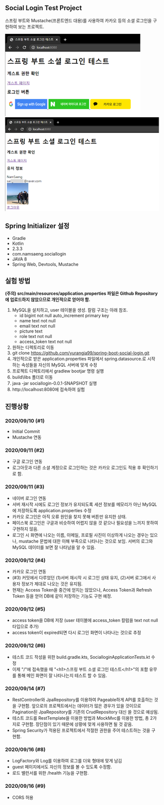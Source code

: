## Social Login Test Project
스프링 부트와 Mustache(프론트엔드 대용)를 사용하여 카카오 등의 소셜 로그인을 구현하여 보는 프로젝트.

![](./MainPage.png)
![](./MainPage2.png)

## Spring Initializer 설정
- Gradle
- Kotlin
- 2.3.3
- com.namsaeng.sociallogin
- JAVA 8
- Spring Web, Devtools, Mustache

## 실험 방법
**(주의) src/main/resources/application.properties 파일은 Github Repository에 업로드하지 않았으므로 개인적으로 얻어야 함.**
1. MySQL을 설치하고, user 테이블을 생성. 칼럼 구조는 아래 참조.
    - id bigint not null auto_increment primary key
    - name text not null
    - email text not null
    - picture text
    - role text not null 
    - access_token text not null
2. 원하는 디렉토리로 이동
3. git clone https://github.com/yurangja99/spring-boot-social-login.git
4. 개인적으로 받은 application.properties 파일에서 spring.datasource.로 시작하는 속성들을 자신의 MySQL 서버에 맞게 수정
5. 프로젝트 디렉토리에서 gradlew bootjar 명령 실행
6. build\libs 폴더로 이동
7. java -jar sociallogin-0.0.1-SNAPSHOT 실행
8. http://localhost:8080에 접속하여 실험

## 진행상황
### 2020/09/10 (#1)
- Initial Commit
- Mustache 연동
### 2020/09/11 (#2)
- 구글 로그인 연동
- 로그아웃과 다른 소셜 계정으로 로그인하는 것은 카카오 로그인도 적용 후 확인하기로 함.
### 2020/09/11 (#3)
- 네이버 로그인 연동
- 서버 재시작 시에도 로그인 정보가 유지되도록 세션 정보를 메모리가 아닌 MySQL에 저장하도록 application.properties 수정
- 카카오 로그인은 아직 오류 원인을 찾지 못해 버튼만 유지한 상태.
- 페이스북 로그인은 구글과 비슷하여 어렵지 않을 것 같으나 필요성을 느끼지 못하여 구현하지 않음.
- 로그인 시 화면에 나오는 이름, 이메일, 프로필 사진이 이상하게 나오는 경우는 있으나, mustache 문법에 대한 이해 부족으로 나타나는 것으로 보임. 서버의 로그와 MySQL 데이터를 보면 잘 나타남을 알 수 있음.
### 2020/09/12 (#4)
- 카카오 로그인 연동
- (#3) 커밋에서 다루었던 (1)서버 재시작 시 로그인 상태 유지, (2)서버 로그에서 사용자 정보가 제대로 나오는 것은 유지됨.
- 현재는 Access Token을 중간에 얻지는 않았으나, Access Token과 Refresh Token 등을 얻어 DB에 같이 저장하는 기능도 구현 예정.
### 2020/09/12 (#5)
- access token을 DB에 저장 (user 테이블에 access_token 칼럼을 text not null 타입으로 추가)
- access token이 expired되면 다시 로그인 화면이 나타나는 것으로 추정
### 2020/09/12 (#6)
- 테스트 코드 작성을 위한 build.gradle.kts, SocialloginApplicationTests.kt 수정
- 이제 "/"에 접속했을 때 "\<h1>스프링 부트 소셜 로그인 테스트\</h1>"의 포함 유무를 통해 메인 화면이 잘 나타나는지 테스트 할 수 있음.
### 2020/09/14 (#7)
- RestController와 JpaRepository를 이용하여 Pageable하게 API를 호출하는 것을 구현함. 앞으로의 프로젝트에서는 데이터가 많은 경우가 있을 것이므로 Pagination된 JpaRepository를 기존의 CrudRepository 대신 쓸 것으로 예상됨. 
- 테스트 코드를 RestTemplate을 이용한 방법과 MockMvc를 이용한 방법, 총 2가지로 구현함. 장단점이 있기 때문에 상황에 맞게 사용하면 될 것 같음. 
- Spring Security가 적용된 프로젝트에서 적절한 권한을 주어 테스트하는 것을 구현함.
### 2020/09/16 (#8)
- LogFactory와 Log를 이용하여 로그를 더욱 형태에 맞게 남김
- guest 페이지에서도 자신의 정보를 볼 수 있도록 수정함.
- 로드 밸런서를 위한 /health 기능을 구현함.
### 2020/09/16 (#9)
- CORS 허용